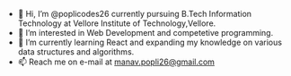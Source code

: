 - 👋 Hi, I’m @poplicodes26 currently pursuing B.Tech Information Technology at Vellore Institute of Technology,Vellore.
- 👀 I’m interested in Web Development and competetive programming.
- 🌱 I’m currently learning React and expanding my knowledge on various data structures and algorithms.
- 📫 Reach me on e-mail at manav.popli26@gmail.com

<!---
poplicodes26/poplicodes26 is a ✨ special ✨ repository because its `README.md` (this file) appears on your GitHub profile.
You can click the Preview link to take a look at your changes.
--->
